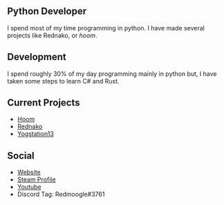 <h2>Python Developer</h2>
  I spend most of my time programming
  in python. I have made several projects
  like Rednako, or <i>hoom</i>.
  
<h2>Development</h2>
  I spend roughly 30% of my day
  programming mainly in python
  but, I have taken some steps
  to learn C# and Rust.
  
<h2>Current Projects</h2>
  <ul>
    <li><a class="link-info" href="https://github.com/redmoogle/Hoom">Hoom</a></li>
    <li><a class="link-info" href="https://github.com/redmoogle/Rednako">Rednako</a></li>
    <li><a class="link-info" href="https://github.com/yogstation13/Yogstation">Yogstation13</a></li>
   </ul>

<h2> Social</h2>
  <ul>
    <li><a class="link-info" href="https://rednako.xyz">Website</a></li>
    <li><a class="link-info" href="https://steamcommunity.com/id/Redmongle/">Steam Profile</a></li>
    <li><a class="link-info" href="https://www.youtube.com/channel/UCJDANA3NoZCz1Z7jLGe67Gw">Youtube</a></li>
    <li>Discord Tag: Redmoogle#3761</li>
  </ul>
